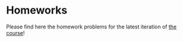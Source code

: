 # Homeworks

Please find here the homework problems for the latest iteration of [the course](https://stanforddatacompressionclass.github.io/)!
